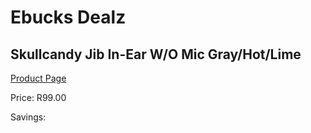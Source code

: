 
# Ebucks Dealz
## Skullcandy Jib In-Ear W/O Mic Gray/Hot/Lime
[Product Page](https://www.ebucks.com/web/shop/productSelected.do?prodId=1061046863&catId=1048640943)

Price: R99.00

Savings: 


	